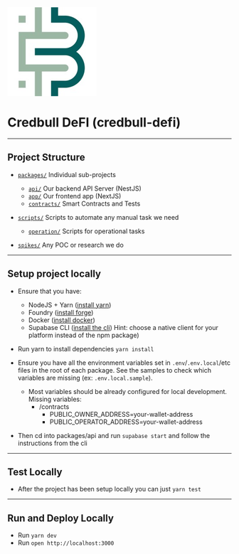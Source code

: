 <img src="credbull-logo.jpg" alt="Credbull Logo"/>

# Credbull DeFI (credbull-defi)

---

## Project Structure

* [`packages/`](./packages) Individual sub-projects
    * [`api/`](./packages/api) Our backend API Server (NestJS)
    * [`app/`](./packages/app) Our frontend app (NextJS)
    * [`contracts/`](./packages/contracts) Smart Contracts and Tests

* [`scripts/`](./scripts) Scripts to automate any manual task we need
    * [`operation/`](./scripts/operation) Scripts for operational tasks

* [`spikes/`](./scripts) Any POC or research we do

---

## Setup project locally

- Ensure that you have:
    - NodeJS + Yarn ([install yarn](https://yarnpkg.com/getting-started/install))
    - Foundry ([install forge](https://book.getfoundry.sh/getting-started/installation))
    - Docker ([install docker](https://docs.docker.com/get-docker/))
    - Supabase CLI ([install the cli](https://github.com/supabase/cli#install-the-cli)) Hint: choose a native client for
      your platform instead of the npm package)

- Run yarn to install dependencies ```yarn install```

- Ensure you have all the environment variables set in `.env`/`.env.local`/etc files in the root of each package. See
  the samples to check which variables are missing (ex: `.env.local.sample`).
  - Most variables should be already configured for local development. Missing variables:
    - /contracts
      - PUBLIC_OWNER_ADDRESS=your-wallet-address
      - PUBLIC_OPERATOR_ADDRESS=your-wallet-address

- Then cd into packages/api and run `supabase start` and follow the instructions from the cli

---

## Test Locally

- After the project has been setup locally you can just ```yarn test```

---

## Run and Deploy Locally

- Run ``yarn dev``
- Run ```open http://localhost:3000```
